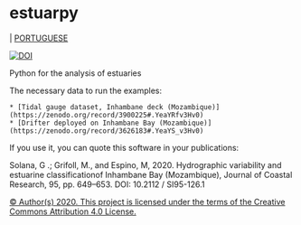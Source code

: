 # estuarpy
| [PORTUGUESE](./README-pt-BR.md)



[![DOI](https://zenodo.org/badge/261400719.svg)](https://zenodo.org/badge/latestdoi/261400719)



Python for the analysis of estuaries

The necessary data to run the examples:
     
	* [Tidal gauge dataset, Inhambane deck (Mozambique)] (https://zenodo.org/record/3900225#.YeaYRfv3Hv0)
	* [Drifter deployed on Inhambane Bay (Mozambique)] (https://zenodo.org/record/3626183#.YeaYS_v3Hv0)
			
If you use it, you can quote this software in your publications:

Solana, G .; Grifoll, M., and Espino, M, 2020. Hydrographic variability and
estuarine classificationof Inhambane Bay (Mozambique), Journal of Coastal
Research, 95, pp. 649–653. DOI: 10.2112 / SI95-126.1


[© Author(s) 2020. This project is licensed under the terms of the Creative Commons Attribution 4.0 License.](./LICENSE.md) 

